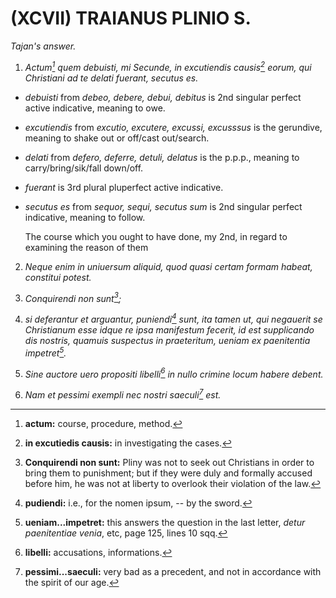 # (XCVII) TRAIANUS PLINIO S.

*Tajan's answer.*

1. *Actum[^1] quem debuisti, mi Secunde, in excutiendis causis[^2] eorum, qui
   Christiani ad te delati fuerant, secutus es.* 

- *debuisti* from *debeo, debere, debui, debitus* is 2nd singular perfect active
  indicative, meaning to owe.
- *excutiendis* from *excutio, excutere, excussi, excusssus* is the gerundive,
  meaning to shake out or off/cast out/search.
- *delati* from *defero, deferre, detuli, delatus* is the p.p.p., meaning to
  carry/bring/sik/fall down/off.
- *fuerant* is 3rd plural pluperfect active indicative.
- *secutus es* from *sequor, sequi, secutus sum* is 2nd singular perfect
  indicative, meaning to follow.

    The course which you ought to have done, my 2nd, in regard to examining the
    reason of  them

[^1]: **actum:** course, procedure, method.
[^2]: **in excutiedis causis:** in investigating the cases.

2. *Neque enim in uniuersum aliquid, quod quasi certam formam habeat, constitui
   potest.*

3. *Conquirendi non sunt[^3];*

[^3]: **Conquirendi non sunt:** Pliny was not to seek out Christians in order to
  bring them to punishment; but if they were duly and formally accused before
  him, he was not at liberty to overlook their violation of the law.

4. *si deferantur et arguantur, puniendi[^4] sunt, ita tamen ut, qui negauerit
   se Christianum esse idque re ipsa manifestum fecerit, id est supplicando dis
   nostris, quamuis suspectus in praeteritum, ueniam ex paenitentia
   impetret[^5].*

[^4]: **pudiendi:** i.e., for the nomen ipsum, -- by the sword.
[^5]: **ueniam...impetret:** this answers the question in the last letter,
  *detur paenitentiae venia*, etc, page 125, lines 10 sqq.


5. *Sine auctore uero propositi libelli[^6] in nullo crimine locum habere debent.* 

[^6]: **libelli:** accusations, informations.

6. *Nam et pessimi exempli nec nostri saeculi[^7] est.*

[^7]: **pessimi...saeculi:** very bad as a precedent, and not in accordance with
  the spirit of our age.
